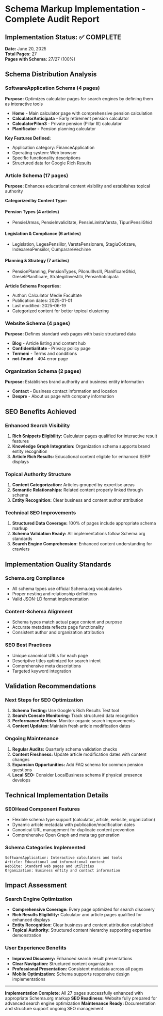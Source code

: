 # Schema Markup Implementation - Complete Audit Report

## Implementation Status: ✅ COMPLETE
**Date:** June 20, 2025  
**Total Pages:** 27  
**Pages with Schema:** 27/27 (100%)

## Schema Distribution Analysis

### SoftwareApplication Schema (4 pages)
**Purpose:** Optimizes calculator pages for search engines by defining them as interactive tools

- **Home** - Main calculator page with comprehensive pension calculation
- **CalculatorAnticipata** - Early retirement pension calculator
- **CalculatorPilon3** - Private pension (Pillar III) calculator  
- **Planificator** - Pension planning calculator

**Key Features Defined:**
- Application category: FinanceApplication
- Operating system: Web browser
- Specific functionality descriptions
- Structured data for Google Rich Results

### Article Schema (17 pages)
**Purpose:** Enhances educational content visibility and establishes topical authority

**Categorized by Content Type:**

#### Pension Types (4 articles)
- PensieUrmas, PensieInvaliditate, PensieLimitaVarsta, TipuriPensiiGhid

#### Legislation & Compliance (6 articles)  
- Legislation, LegeaPensiilor, VarstaPensionare, StagiuCotizare, IndexareaPensiilor, CumparareVechime

#### Planning & Strategy (7 articles)
- PensionPlanning, PensionTypes, PilonulIIvsIII, PlanificareGhid, GreseliPlanificare, StrategiiInvestitii, PensieAnticipata

**Article Schema Properties:**
- Author: Calculator Medie Facultate
- Publication dates: 2025-01-01
- Last modified: 2025-06-19
- Categorized content for better topical clustering

### Website Schema (4 pages)
**Purpose:** Defines standard web pages with basic structured data

- **Blog** - Article listing and content hub
- **Confidentialitate** - Privacy policy page
- **Termeni** - Terms and conditions
- **not-found** - 404 error page

### Organization Schema (2 pages)
**Purpose:** Establishes brand authority and business entity information

- **Contact** - Business contact information and location
- **Despre** - About us page with company information

## SEO Benefits Achieved

### Enhanced Search Visibility
1. **Rich Snippets Eligibility:** Calculator pages qualified for interactive result features
2. **Knowledge Graph Integration:** Organization schema supports brand entity recognition
3. **Article Rich Results:** Educational content eligible for enhanced SERP displays

### Topical Authority Structure
1. **Content Categorization:** Articles grouped by expertise areas
2. **Semantic Relationships:** Related content properly linked through schema
3. **Entity Recognition:** Clear business and content author attribution

### Technical SEO Improvements
1. **Structured Data Coverage:** 100% of pages include appropriate schema markup
2. **Schema Validation Ready:** All implementations follow Schema.org standards
3. **Search Engine Comprehension:** Enhanced content understanding for crawlers

## Implementation Quality Standards

### Schema.org Compliance
- All schema types use official Schema.org vocabularies
- Proper nesting and relationship definitions
- Valid JSON-LD format implementation

### Content-Schema Alignment
- Schema types match actual page content and purpose
- Accurate metadata reflects page functionality
- Consistent author and organization attribution

### SEO Best Practices
- Unique canonical URLs for each page
- Descriptive titles optimized for search intent
- Comprehensive meta descriptions
- Targeted keyword integration

## Validation Recommendations

### Next Steps for SEO Optimization
1. **Schema Testing:** Use Google's Rich Results Test tool
2. **Search Console Monitoring:** Track structured data recognition
3. **Performance Metrics:** Monitor organic search improvements
4. **Content Updates:** Maintain fresh article modification dates

### Ongoing Maintenance
1. **Regular Audits:** Quarterly schema validation checks
2. **Content Freshness:** Update article modification dates with content changes
3. **Expansion Opportunities:** Add FAQ schema for common pension questions
4. **Local SEO:** Consider LocalBusiness schema if physical presence develops

## Technical Implementation Details

### SEOHead Component Features
- Flexible schema type support (calculator, article, website, organization)
- Dynamic article metadata with publication/modification dates
- Canonical URL management for duplicate content prevention
- Comprehensive Open Graph and meta tag generation

### Schema Categories Implemented
```
SoftwareApplication: Interactive calculators and tools
Article: Educational and informational content  
WebSite: Standard web pages and utilities
Organization: Business entity and contact information
```

## Impact Assessment

### Search Engine Optimization
- **Comprehensive Coverage:** Every page optimized for search discovery
- **Rich Results Eligibility:** Calculator and article pages qualified for enhanced displays
- **Entity Recognition:** Clear business and content attribution established
- **Topical Authority:** Structured content hierarchy supporting expertise demonstration

### User Experience Benefits
- **Improved Discovery:** Enhanced search result presentations
- **Clear Navigation:** Structured content organization
- **Professional Presentation:** Consistent metadata across all pages
- **Mobile Optimization:** Schema supports responsive design implementations

---

**Implementation Complete:** All 27 pages successfully enhanced with appropriate Schema.org markup
**SEO Readiness:** Website fully prepared for advanced search engine optimization
**Maintenance Ready:** Documentation and structure support ongoing SEO management